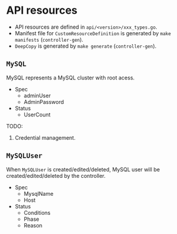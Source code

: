# API resources

- API resources are defined in `api/<version>/xxx_types.go`.
- Manifest file for `CustomResourceDefinition` is generated by `make manifests` (`controller-gen`).
- `DeepCopy` is generated by `make generate` (`controller-gen`).

## `MySQL`

MySQL represents a MySQL cluster with root acess.

- Spec
    - adminUser
    - AdminPassword
- Status
    - UserCount

TODO:
1. Credential management.

## `MySQLUser`

When `MySQLUser` is created/edited/deleted, MySQL user will be created/edited/deleted by the controller.

- Spec
    - MysqlName
    - Host
- Status
    - Conditions
    - Phase
    - Reason
